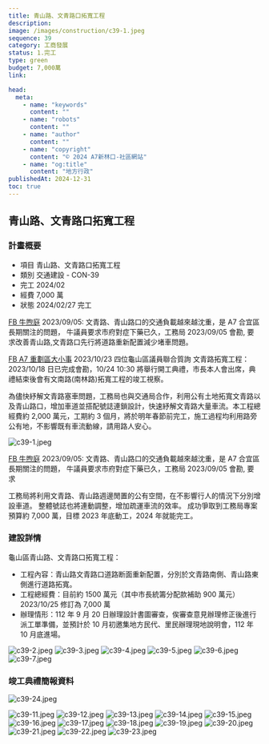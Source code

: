 ```yaml
---
title: 青山路、文青路口拓寬工程
description:
image: /images/construction/c39-1.jpeg
sequence: 39
category: 工商發展
status: 1.完工
type: green
budget: 7,000萬
link:

head:
  meta:
    - name: "keywords"
      content: ""
    - name: "robots"
      content: ""
    - name: "author"
      content: ""
    - name: "copyright"
      content: "© 2024 A7新林口-社區網站"
    - name: "og:title"
      content: "地方行政"
publishedAt: 2024-12-31
toc: true
---
```


## 青山路、文青路口拓寬工程

### 計畫概要

- 項目 青山路、文青路口拓寬工程
- 類別 交通建設 - CON-39
- 完工 2024/02
- 經費 7,000 萬
- 狀態 2024/02/27 完工

<a href="https://www.facebook.com/18NIUstart/">FB 牛煦庭</a> 2023/09/05: 文青路、青山路口的交通負載越來越沈重，是 A7 合宜區長期關注的問題， 牛議員要求市府對症下藥已久，工務局 2023/09/05 會勘, 要求改善青山路,文青路口先行將道路重新配置減少堵車問題。

<a href="https://www.facebook.com/groups/1951117865015671/permalink/6537754056352006/?mibextid=uyAsYr">FB A7 重劃區大小事</a> 2023/10/23 四位龜山區議員聯合質詢
文青路拓寬工程： 2023/10/18 日已完成會勘，10/24 10:30 將舉行開工典禮，市長本人會出席，典禮結束後會有文南路(南林路)拓寬工程的竣工視察。

為儘快紓解文青路塞車問題，工務局也與交通局合作，利用公有土地拓寬文青路以及青山路口，增加車道並搭配號誌連鎖設計，快速紓解文青路大量車流。本工程總經費約 2,000 萬元，工期約 3 個月，將於明年春節前完工，施工過程均利用路旁公有地，不影響既有車流動線，請用路人安心。

![c39-1.jpeg](/images/construction/c39-1.jpeg)

<a href="https://www.facebook.com/18NIUstart/">FB 牛煦庭</a> 2023/09/05: 文青路、青山路口的交通負載越來越沈重，是 A7 合宜區長期關注的問題， 牛議員要求市府對症下藥已久，工務局 2023/09/05 會勘, 要求

工務局將利用文青路、青山路週邊閒置的公有空間，在不影響行人的情況下分別增設車道。
整體號誌也將連動調整，增加疏運車流的效率。
成功爭取到工務局專案預算約 7,000 萬，目標 2023 年底動工，2024 年就能完工。

### 建設詳情

龜山區青山路、文青路口拓寬工程：

- 工程內容：青山路文青路口道路断面重新配置，分別於文青路南側、青山路東側進行道路拓寬。
- 工程總經費：目前約 1500 萬元（其中市長統籌分配款補助 900 萬元）2023/10/25 修訂為 7,000 萬
- 辦理情形：112 年 9 月 20 日辦理設計書圖審查，俟審查意見辦理修正後進行派工單準備，並預計於 10 月初邀集地方民代、里民辦理現地說明會，112 年 10 月底進場。

![c39-2.jpeg](/images/construction/c39-2.jpeg)
![c39-3.jpeg](/images/construction/c39-3.jpeg)
![c39-4.jpeg](/images/construction/c39-4.jpeg)
![c39-5.jpeg](/images/construction/c39-5.jpeg)
![c39-6.jpeg](/images/construction/c39-6.jpeg)
![c39-7.jpeg](/images/construction/c39-7.jpeg)

### 竣工典禮簡報資料

![c39-24.jpeg](/images/construction/c39-24.jpeg)

![c39-11.jpeg](/images/construction/c39-11.jpeg)
![c39-12.jpeg](/images/construction/c39-12.jpeg)
![c39-13.jpeg](/images/construction/c39-13.jpeg)
![c39-14.jpeg](/images/construction/c39-14.jpeg)
![c39-15.jpeg](/images/construction/c39-15.jpeg)
![c39-16.jpeg](/images/construction/c39-16.jpeg)
![c39-17.jpeg](/images/construction/c39-17.jpeg)
![c39-18.jpeg](/images/construction/c39-18.jpeg)
![c39-19.jpeg](/images/construction/c39-19.jpeg)
![c39-20.jpeg](/images/construction/c39-20.jpeg)
![c39-21.jpeg](/images/construction/c39-21.jpeg)
![c39-22.jpeg](/images/construction/c39-22.jpeg)
![c39-23.jpeg](/images/construction/c39-23.jpeg)
